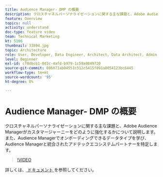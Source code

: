 ```yaml
---
title: Audience Manager- DMP の概要
description: クロスチャネルパーソナライゼーションに関する主な課題と、Adobe Audience Managerがカスタマージャーニーをどのように強化するかについて説明します。 また、Audience Managerでオンボーディングできるデータタイプを学び、Audience Managerと統合されたアドテックエコシステムパートナーを特定します。
feature: Overview
topics: null
activity: understand
doc-type: feature video
team: Technical Marketing
kt: 5106
thumbnail: 33894.jpg
topic: Architecture
role: User, Developer, Data Engineer, Architect, Data Architect, Admin, Leader
level: Beginner
exl-id: cf0dbcb1-0d3c-4afd-b979-1c59a9849720
source-git-commit: 086071ab04551c512c5415f091a8054123bc6445
workflow-type: tm+mt
source-wordcount: '95'
ht-degree: 0%

---
```


# Audience Manager- DMP の概要

クロスチャネルパーソナライゼーションに関する主な課題と、Adobe Audience Managerがカスタマージャーニーをどのように強化するかについて説明します。 また、Audience Managerでオンボーディングできるデータタイプを学び、Audience Managerと統合されたアドテックエコシステムパートナーを特定します。

>[!VIDEO](https://video.tv.adobe.com/v/33894/?quality=12)

詳しくは、[ ドキュメント ](https://experienceleague.adobe.com/docs/audience-manager/user-guide/overview/aam-overview.html?lang=ja) を参照してください。
